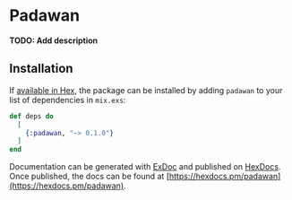 # Padawan

**TODO: Add description**

## Installation

If [available in Hex](https://hex.pm/docs/publish), the package can be installed
by adding `padawan` to your list of dependencies in `mix.exs`:

```elixir
def deps do
  [
    {:padawan, "~> 0.1.0"}
  ]
end
```

Documentation can be generated with [ExDoc](https://github.com/elixir-lang/ex_doc)
and published on [HexDocs](https://hexdocs.pm). Once published, the docs can
be found at [https://hexdocs.pm/padawan](https://hexdocs.pm/padawan).

